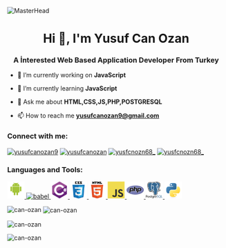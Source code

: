 ![MasterHead](https://media.licdn.com/dms/image/v2/D4D16AQGXuZ747MVl2Q/profile-displaybackgroundimage-shrink_350_1400/B4DZgFANJhHAAc-/0/1752430598360?e=1758153600&v=beta&t=kCES7dNSuWYkJsxYVW5QlHieZgRikRitzGlmGwO0TqE)
<h1 align="center">Hi 👋, I'm Yusuf Can Ozan</h1>
<h3 align="center">A İnterested Web Based Application Developer From Turkey</h3>

- 🔭 I’m currently working on **JavaScript**

- 🌱 I’m currently learning **JavaScript**

- 💬 Ask me about **HTML,CSS,JS,PHP,POSTGRESQL**

- 📫 How to reach me **yusufcanozan9@gmail.com**

<h3 align="left">Connect with me:</h3>
<p align="left">
<a href="https://twitter.com/yusufcanozan9" target="blank"><img align="center" src="https://raw.githubusercontent.com/rahuldkjain/github-profile-readme-generator/master/src/images/icons/Social/twitter.svg" alt="yusufcanozan9" height="30" width="40" /></a>
<a href="https://linkedin.com/in/yusufcanozan" target="blank"><img align="center" src="https://raw.githubusercontent.com/rahuldkjain/github-profile-readme-generator/master/src/images/icons/Social/linked-in-alt.svg" alt="yusufcanozan" height="30" width="40" /></a>
<a href="https://instagram.com/yusfcnozn68_" target="blank"><img align="center" src="https://raw.githubusercontent.com/rahuldkjain/github-profile-readme-generator/master/src/images/icons/Social/instagram.svg" alt="yusfcnozn68_" height="30" width="40" /></a>
<a href="https://discord.gg/yusfcnozn68_" target="blank"><img align="center" src="https://raw.githubusercontent.com/rahuldkjain/github-profile-readme-generator/master/src/images/icons/Social/discord.svg" alt="yusfcnozn68_" height="30" width="40" /></a>
</p>

<h3 align="left">Languages and Tools:</h3>
<p align="left"> <a href="https://developer.android.com" target="_blank" rel="noreferrer"> <img src="https://raw.githubusercontent.com/devicons/devicon/master/icons/android/android-original-wordmark.svg" alt="android" width="40" height="40"/> </a> <a href="https://babeljs.io/" target="_blank" rel="noreferrer"> <img src="https://www.vectorlogo.zone/logos/babeljs/babeljs-icon.svg" alt="babel" width="40" height="40"/> </a> <a href="https://www.w3schools.com/cs/" target="_blank" rel="noreferrer"> <img src="https://raw.githubusercontent.com/devicons/devicon/master/icons/csharp/csharp-original.svg" alt="csharp" width="40" height="40"/> </a> <a href="https://www.w3schools.com/css/" target="_blank" rel="noreferrer"> <img src="https://raw.githubusercontent.com/devicons/devicon/master/icons/css3/css3-original-wordmark.svg" alt="css3" width="40" height="40"/> </a> <a href="https://www.w3.org/html/" target="_blank" rel="noreferrer"> <img src="https://raw.githubusercontent.com/devicons/devicon/master/icons/html5/html5-original-wordmark.svg" alt="html5" width="40" height="40"/> </a> <a href="https://developer.mozilla.org/en-US/docs/Web/JavaScript" target="_blank" rel="noreferrer"> <img src="https://raw.githubusercontent.com/devicons/devicon/master/icons/javascript/javascript-original.svg" alt="javascript" width="40" height="40"/> </a> <a href="https://www.php.net" target="_blank" rel="noreferrer"> <img src="https://raw.githubusercontent.com/devicons/devicon/master/icons/php/php-original.svg" alt="php" width="40" height="40"/> </a> <a href="https://www.postgresql.org" target="_blank" rel="noreferrer"> <img src="https://raw.githubusercontent.com/devicons/devicon/master/icons/postgresql/postgresql-original-wordmark.svg" alt="postgresql" width="40" height="40"/> </a> <a href="https://www.python.org" target="_blank" rel="noreferrer"> <img src="https://raw.githubusercontent.com/devicons/devicon/master/icons/python/python-original.svg" alt="python" width="40" height="40"/> </a> </p>

<p><img align="left" src="https://github-readme-stats.vercel.app/api/top-langs?username=can-ozan&show_icons=true&locale=en&layout=compact" alt="can-ozan" /></p>

<p>&nbsp;<img align="center" src="https://github-readme-stats.vercel.app/api?username=can-ozan&show_icons=true&locale=en" alt="can-ozan" /></p>

<p><img align="center" src="https://github-readme-streak-stats.herokuapp.com/?user=can-ozan&" alt="can-ozan" /></p>

<p align="left"> <img src="https://komarev.com/ghpvc/?username=can-ozan&label=Profile%20views&color=0e75b6&style=flat" alt="can-ozan" /> </p>
